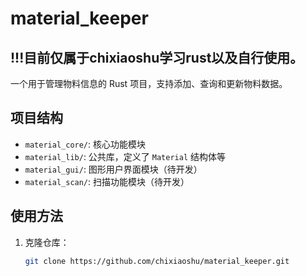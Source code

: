 # material_keeper

## !!!目前仅属于chixiaoshu学习rust以及自行使用。

一个用于管理物料信息的 Rust 项目，支持添加、查询和更新物料数据。

## 项目结构

- `material_core/`: 核心功能模块
- `material_lib/`: 公共库，定义了 `Material` 结构体等
- `material_gui/`: 图形用户界面模块（待开发）
- `material_scan/`: 扫描功能模块（待开发）

## 使用方法

1. 克隆仓库：

   ```bash
   git clone https://github.com/chixiaoshu/material_keeper.git
